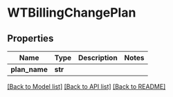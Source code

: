 # WTBillingChangePlan


## Properties
Name | Type | Description | Notes
------------ | ------------- | ------------- | -------------
**plan_name** | **str** |  | 

[[Back to Model list]](../README.md#documentation-for-models) [[Back to API list]](../README.md#documentation-for-api-endpoints) [[Back to README]](../README.md)


